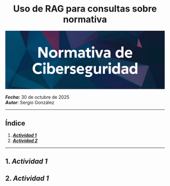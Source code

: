 <h1 align="center">Uso de RAG para consultas sobre normativa</h1>

![Imagen Presentación](https://github.com/sgonnor2803/25-26-Ciberseguridad-SGN/blob/master/NC/images/bannerPortada.jpg)

***Fecha:*** 30 de octubre de 2025
<br>***Autor***: Sergio González

---

## Índice

1. ***[Actividad 1](https://github.com/sgonnor2803/25-26-Ciberseguridad-SGN/blob/master/NC/FundamentosJur%C3%ADdico.md#1-actividad-1)***
2. ***[Actividad 2](https://github.com/sgonnor2803/25-26-Ciberseguridad-SGN/blob/master/NC/FundamentosJur%C3%ADdico.md#2-actividad-2)***

---

## 1. ***Actividad 1***



## 2. ***Actividad 1***

